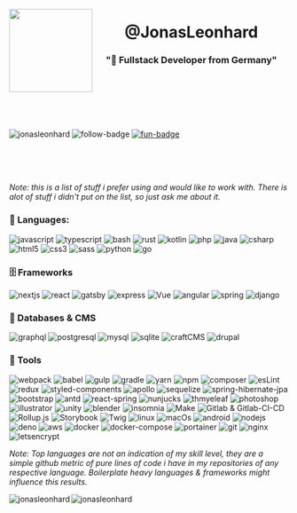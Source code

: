 <p algin="left">
  <div width="100%">
    <img align="left" src="https://media.giphy.com/media/xUOrw01a1gy7BUwq40/giphy.gif" width="150px">
   </div>
<h1 align="center">@JonasLeonhard</h1>
<h3 align="center">"🐲 Fullstack Developer from Germany"</h3>
</p>

<br>
<br>
<br>
<br>
<br>

<p align="left"> 
  <img src="https://komarev.com/ghpvc/?username=jonasleonhard&label=Profile%20views&color=0e75b6&style=flat" alt="jonasleonhard" /> 
  <img src="https://img.shields.io/github/followers/JonasLeonhard?label=follow&style=social)](https://github.com/JonasLeonhard" alt="follow-badge" />
  <a href="https://jonasleonhard.de/" target="_blank"><img src="https://img.shields.io/badge/Visit-Jonasleonhard.de-green" alt="fun-badge" /></a>
</p>


<br>
<br>
<br>

*Note: this is a list of stuff i prefer using and would like to work with. There is alot of stuff i didn't put on the list, so just ask me about it.*
<h3 align="left">
  💾 Languages:
</h3>
<p>
      <img src="https://shields.io/badge/-javascript-gray?style=flat-square&logo=javascript" alt="javascript" /> 
      <img src="https://shields.io/badge/-typescript-gray?style=flat-square&logo=typescript" alt="typescript"/> 
      <img src="https://shields.io/badge/-bash-gray?style=flat-square&logo=gnu-bash" alt="bash"/> 
      <img src="https://shields.io/badge/-rust-gray?style=flat-square&logo=rust" alt="rust" /> 
      <img src="https://shields.io/badge/-kotlin-gray?style=flat-square&logo=kotlin" alt="kotlin"/> 
      <img src="https://shields.io/badge/-php-gray?style=flat-square&logo=php" alt="php" /> 
      <img src="https://shields.io/badge/-java-inactive?style=flat-square&logo=spring" alt="java" /> 
      <img src="https://shields.io/badge/-c%20sharp-inactive?style=flat-square&logo=c-sharp" alt="csharp"/> 
      <img src="https://shields.io/badge/-html5-gray?style=flat-square&logo=html5" alt="html5" /> 
      <img src="https://shields.io/badge/-css3-gray?style=flat-square&logo=css3" alt="css3" /> 
      <img src="https://shields.io/badge/-sass-gray?style=flat-square&logo=sass" alt="sass"/> 
      <img src="https://shields.io/badge/-python-inactive?style=flat-square&logo=python" alt="python"/> 
      <img src="https://shields.io/badge/-go-inactive?style=flat-square&logo=go" alt="go"/> 
</p>

<h3 align="left">
  🗄️ Frameworks
</h3>
<p align="left">
      <img src="https://shields.io/badge/-next.js-gray?style=flat-square&logo=next.js" alt="nextjs" /> 
      <img src="https://shields.io/badge/-react-gray?style=flat-square&logo=react" alt="react" /> 
      <img src="https://shields.io/badge/-react-inactive?style=flat-square&logo=gatsby" alt="gatsby" /> 
      <img src="https://shields.io/badge/-express-gray?style=flat-square&logo=express" alt="express" /> 
      <img src="https://shields.io/badge/-vue-gray?style=flat-square&logo=vue.js" alt="Vue" /> 
      <img src="https://shields.io/badge/-vue-inactive?style=flat-square&logo=angular" alt="angular" /> 
      <img src="https://shields.io/badge/-spring-inactive?style=flat-square&logo=spring" alt="spring" /> 
      <img src="https://shields.io/badge/-django-inactive?style=flat-square&logo=django" alt="django" /> 
</p>

<h3>
  📄 Databases & CMS
</h3>
<p align="left">
      <img src="https://shields.io/badge/-graphql-gray?style=flat-square&logo=graphql" alt="graphql" /> 
      <img src="https://shields.io/badge/-postgresql-gray?style=flat-square&logo=postgresql" alt="postgresql" /> 
      <img src="https://shields.io/badge/-mysql-gray?style=flat-square&logo=mysql" alt="mysql" /> 
      <img src="https://shields.io/badge/-sqlite-inactive?style=flat-square&logo=sqlite" alt="sqlite" /> 
      <img src="https://shields.io/badge/-craftcms-inactive?style=flat-square&logo=craftcms" alt="craftCMS" /> 
      <img src="https://shields.io/badge/-drupal-inactive?style=flat-square&logo=drupal" alt="drupal" /> 
</p>

<h3 align="left">
  🔋 Tools
</h3>
<p align="left">
      <img src="https://shields.io/badge/-webpack-gray?style=flat-square&logo=webpack" alt="webpack" /> 
      <img src="https://shields.io/badge/-babel-gray?style=flat-square&logo=babel" alt="babel" /> 
      <img src="https://shields.io/badge/-gulp-inactive?style=flat-square&logo=gulp" alt="gulp" /> 
      <img src="https://shields.io/badge/-gradle-gray?style=flat-square&logo=gradle" alt="gradle" />
      <img src="https://shields.io/badge/-yarn-gray?style=flat-square&logo=yarn" alt="yarn" />
      <img src="https://shields.io/badge/-npm-inactive?style=flat-square&logo=npm" alt="npm" />
      <img src="https://shields.io/badge/-composer-gray?style=flat-square&logo=composer" alt="composer" />
      <img src="https://shields.io/badge/-eslint-gray?style=flat-square&logo=eslint" alt="esLint"/>
      <img src="https://shields.io/badge/-redux-gray?style=flat-square&logo=redux" alt="redux" />
      <img src="https://shields.io/badge/-styled_components-gray?style=flat-square&logo=styled-components" alt="styled-components" />
      <img src="https://shields.io/badge/-apollo-gray?style=flat-square&logo=apollo-graphql" alt="apollo" />
      <img src="https://shields.io/badge/-sequelize-gray?style=flat-square&logo=sequelize" alt="sequelize" />
      <img src="https://shields.io/badge/-hibernate-inactive?style=flat-square&logo=hibernate" alt="spring-hibernate-jpa" />
      <img src="https://shields.io/badge/-bootstrap-inactive?style=flat-square&logo=bootstrap" alt="bootstrap" /> 
      <img src="https://shields.io/badge/-antd-gray?style=flat-square&logo=ant-design" alt="antd" /> 
      <img src="https://shields.io/badge/-react_spring-gray?style=flat-square&logo=teespring" alt="react-spring" /> 
      <img src="https://shields.io/badge/-nunjucks-inactive?style=flat-square&logo=read-the-docs" alt="nunjucks" /> 
      <img src="https://shields.io/badge/-thymeleaf-inactive?style=flat-square&logo=thymeleaf" alt="thmyeleaf" /> 
      <img src="https://shields.io/badge/-photoshop-gray?style=flat-square&logo=adobe-photoshop" alt="photoshop" /> 
      <img src="https://shields.io/badge/-illustrator-gray?style=flat-square&logo=adobe-illustrator" alt="illustrator" /> 
      <img src="https://shields.io/badge/-unity-gray?style=flat-square&logo=unity" alt="unity" /> 
      <img src="https://shields.io/badge/-blender-gray?style=flat-square&logo=blender" alt="blender" /> 
      <img src="https://shields.io/badge/-insomnia-gray?style=flat-square&logo=insomnia" alt="insomnia" /> 
      <img src="https://shields.io/badge/-make-gray?style=flat-square&logo=cmake" alt="Make" /> 
      <img src="https://shields.io/badge/-gitlab/ci/cd-gray?style=flat-square&logo=gitlab" alt="Gitlab & Gitlab-CI-CD" /> 
      <img src="https://shields.io/badge/-rollup-gray?style=flat-square&logo=rollup.js" alt="Rollup.js" /> 
      <img src="https://shields.io/badge/-storybook-gray?style=flat-square&logo=storybook" alt="Storybook" /> 
      <img src="https://shields.io/badge/-twig-gray?style=flat-square&logo=read-the-docs" alt="Twig" /> 
      <img src="https://shields.io/badge/-linux-gray?style=flat-square&logo=linux" alt="linux"/> 
      <img src="https://shields.io/badge/-macos-gray?style=flat-square&logo=apple" alt="macOs" /> 
      <img src="https://shields.io/badge/-android-inactive?style=flat-square&logo=android" alt="android" /> 
      <img src="https://shields.io/badge/-node.js-inactive?style=flat-square&logo=node.js" alt="nodejs" /> 
      <img src="https://shields.io/badge/-deno-gray?style=flat-square&logo=deno" alt="deno" /> 
      <img src="https://shields.io/badge/-aws-gray?style=flat-square&logo=amazon-aws" alt="aws" /> 
      <img src="https://shields.io/badge/-docker-gray?style=flat-square&logo=docker" alt="docker" /> 
      <img src="https://shields.io/badge/-docker_compose-gray?style=flat-square&logo=read-the-docs" alt="docker-compose" /> 
      <img src="https://shields.io/badge/-portainer-gray?style=flat-square&logo=portainer" alt="portainer" /> 
      <img src="https://shields.io/badge/-git-gray?style=flat-square&logo=git" alt="git" /> 
      <img src="https://shields.io/badge/-nginx-gray?style=flat-square&logo=nginx" alt="nginx" /> 
      <img src="https://shields.io/badge/-letsencrypt-gray?style=flat-square&logo=letsencrypt" alt="letsencrypt" /> 
</p>


   
 

     

*Note: Top languages are not an indication of my skill level, they are a simple github metric of pure lines of code i have in my repositories of any respective language. Boilerplate heavy languages & frameworks might influence this results.*
<p>
  <img align="left" src="https://github-readme-stats.vercel.app/api/top-langs?username=jonasleonhard&show_icons=true&locale=en&layout=compact" alt="jonasleonhard" />
</p>

<p>
  <img align="center" src="https://github-readme-streak-stats.herokuapp.com/?user=jonasleonhard&" alt="jonasleonhard" />
</p>
